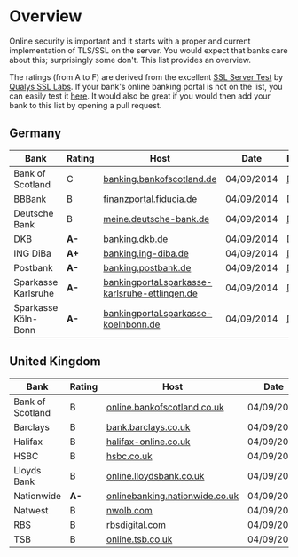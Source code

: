 # Overview

Online security is important and it starts with a proper and current 
implementation of TLS/SSL on the server. You would expect that banks care 
about this; surprisingly some don't. This list provides an overview.

The ratings (from A to F) are derived from the excellent [SSL Server Test](https://www.ssllabs.com/ssltest/) by [Qualys SSL Labs](https://www.ssllabs.com).
If your bank's online banking portal is not on the list, you can easily
test it [here](https://www.ssllabs.com/ssltest/). It would also be great
if you would then add your bank to this list by opening a pull request.

## Germany

| Bank | Rating | Host  | Date | Details |
| ---- | ------ | ----- | ---- | ------- |
| Bank of Scotland | C | [banking.bankofscotland.de](https://banking.bankofscotland.de) | 04/09/2014 | [Details](https://www.ssllabs.com/ssltest/analyze.html?d=banking.bankofscotland.de) |
| BBBank | B | [finanzportal.fiducia.de](https://finanzportal.fiducia.de) | 04/09/2014 | [Details](https://www.ssllabs.com/ssltest/analyze.html?d=finanzportal.fiducia.de) |
| Deutsche Bank | B | [meine.deutsche-bank.de](https://meine.deutsche-bank.de) | 04/09/2014 | [Details](https://www.ssllabs.com/ssltest/analyze.html?d=meine.deutsche-bank.de) |
| DKB | **A-** | [banking.dkb.de](https://banking.dkb.de) | 04/09/2014 | [Details](https://www.ssllabs.com/ssltest/analyze.html?d=banking.dkb.de) |
| ING DiBa | **A+** | [banking.ing-diba.de](https://banking.ing-diba.de) | 04/09/2014 | [Details](https://www.ssllabs.com/ssltest/analyze.html?d=banking.ing-diba.de) |
| Postbank | **A-** | [banking.postbank.de](https://banking.postbank.de) | 04/09/2014 | [Details](https://www.ssllabs.com/ssltest/analyze.html?d=banking.postbank.de) |
| Sparkasse Karlsruhe | **A-** | [bankingportal.sparkasse-karlsruhe-ettlingen.de](https://bankingportal.sparkasse-karlsruhe-ettlingen.de) | 04/09/2014 | [Details](https://www.ssllabs.com/ssltest/analyze.html?d=bankingportal.sparkasse-karlsruhe-ettlingen.de) |
| Sparkasse Köln-Bonn | **A-** | [bankingportal.sparkasse-koelnbonn.de](https://bankingportal.sparkasse-koelnbonn.de) | 04/09/2014 | [Details](https://www.ssllabs.com/ssltest/analyze.html?d=bankingportal.sparkasse-koelnbonn.de) |

## United Kingdom

| Bank | Rating | Host  | Date | Details |
| ---- | ------ | ----- | ---- | ------- |
| Bank of Scotland | B | [online.bankofscotland.co.uk](https://online.bankofscotland.co.uk) | 04/09/2014 | [Details](https://www.ssllabs.com/ssltest/analyze.html?d=online.bankofscotland.co.uk) |
| Barclays | B | [bank.barclays.co.uk](https://bank.barclays.co.uk) | 04/09/2014 | [Details](https://www.ssllabs.com/ssltest/analyze.html?d=bank.barclays.co.uk) |
| Halifax | B | [halifax-online.co.uk](https://halifax-online.co.uk) | 04/09/2014 | [Details](https://www.ssllabs.com/ssltest/analyze.html?d=halifax-online.co.uk) | 
| HSBC | B | [hsbc.co.uk](https://hsbc.co.uk) | 04/09/2014 | [Details](https://www.ssllabs.com/ssltest/analyze.html?d=hsbc.co.uk) |
| Lloyds Bank | B | [online.lloydsbank.co.uk](https://online.lloydsbank.co.uk) | 04/09/2014 | [Details](https://www.ssllabs.com/ssltest/analyze.html?d=online.lloydsbank.co.uk) |
| Nationwide | **A-** | [onlinebanking.nationwide.co.uk](https://onlinebanking.nationwide.co.uk) | 04/09/2014 | [Details](https://www.ssllabs.com/ssltest/analyze.html?d=onlinebanking.nationwide.co.uk) |
| Natwest | B | [nwolb.com](https://nwolb.com.com) | 04/09/2014 | [Details](https://www.ssllabs.com/ssltest/analyze.html?d=nwolb.com) |
| RBS | B | [rbsdigital.com](https://rbsdigital.com) | 04/09/2014 | [Details](https://www.ssllabs.com/ssltest/analyze.html?d=rbsdigital.com) |
| TSB | B | [online.tsb.co.uk](https://online.tsb.co.uk) | 04/09/2014 | [Details](https://www.ssllabs.com/ssltest/analyze.html?d=online.tsb.co.uk) |
